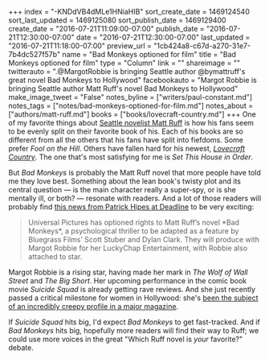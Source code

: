 +++
index = "-KNDdVB4dMLe1HNiaHIB"
sort_create_date = 1469124540
sort_last_updated = 1469125080
sort_publish_date = 1469129400
create_date = "2016-07-21T11:09:00-07:00"
publish_date = "2016-07-21T12:30:00-07:00"
date = "2016-07-21T12:30:00-07:00"
last_updated = "2016-07-21T11:18:00-07:00"
preview_url = "1cb424a8-c67d-a270-31e7-7b4dc527f57b"
name = "Bad Monkeys optioned for film"
title = "Bad Monkeys optioned for film"
type = "Column"
link = ""
shareimage = ""
twitterauto = ".@MargotRobbie is bringing Seattle author @bymattruff's great novel Bad Monkeys to Hollywood"
facebookauto = "Margot Robbie is bringing Seattle author Matt Ruff's novel Bad Monkeys to Hollywood"
make_image_tweet = "False"
notes_byline = ["writers/paul-constant.md"]
notes_tags = ["notes/bad-monkeys-optioned-for-film.md"]
notes_about = ["authors/matt-ruff.md"]
books = ["books/lovecraft-country.md"]
+++
One of my favorite things about [Seattle novelist Matt Ruff](http://www.seattlereviewofbooks.com/notes/2016/02/18/talking-with-matt-ruff-about-science-fictions-racist-past/) is how his fans seem to be evenly split on their favorite book of his. Each of his books are so different from all the others that his fans have split into fiefdoms. Some prefer *Fool on the Hill*. Others have fallen hard for his newest, [*Lovecraft Country*](http://www.seattlereviewofbooks.com/reviews/caught-after-dark-in-lovecraft-country/). The one that's most satisfying for me is *Set This House in Order*.

But *Bad Monkeys* is probably the Matt Ruff novel that more people have told me they love best. Something about the lean book's twisty plot and its central question — is the main character really a super-spy, or is she mentally ill, or both? — resonate with readers. And a lot of those readers will probably find [this news from Patrick Hipes at Deadline](http://deadline.com/2016/07/margot-robbie-bad-monkeys-movie-matt-ruff-novel-universal-1201789702/) to be very exciting:

<blockquote>Universal Pictures has optioned rights to Matt Ruff’s novel *Bad Monkeys*, a psychological thriller to be adapted as a feature by Bluegrass Films’ Scott Stuber and Dylan Clark. They will produce with Margot Robbie for her LuckyChap Entertainment, with Robbie also attached to star.</blockquote>

Margot Robbie is a rising star, having made her mark in *The Wolf of Wall Street* and *The Big Short*. Her upcoming performance in the comic book movie *Suicide Squad* is already getting rave reviews. And she just recently passed a critical milestone for women in Hollywood: she's [been the subject of an incredibly creepy profile in a major magazine](http://www.huffingtonpost.ca/2016/07/07/margot-robbie-vanity-fair_n_10858508.html). 

If *Suicide Squad* hits big, I'd expect *Bad Monkeys* to get fast-tracked. And if *Bad Monkeys* hits big, hopefully more readers will find their way to Ruff; we could use more voices in the great "Which Ruff novel is *your* favorite?" debate.
